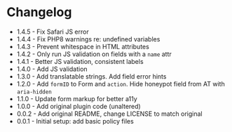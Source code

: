 # Changelog

* 1.4.5 - Fix Safari JS error
* 1.4.4 - Fix PHP8 warnings re: undefined variables
* 1.4.3 - Prevent whitespace in HTML attributes
* 1.4.2 - Only run JS validation on fields with a `name` attr
* 1.4.1 - Better JS validation, consistent labels
* 1.4.0 - Add JS validation
* 1.3.0 - Add translatable strings. Add field error hints
* 1.2.0 - Add `formID` to Form and `action`. Hide honeypot field from AT with `aria-hidden`
* 1.1.0 - Update form markup for better a11y
* 1.0.0 - Add original plugin code (unaltered)
* 0.0.2 - Add original README, change LICENSE to match original
* 0.0.1 - Initial setup: add basic policy files

